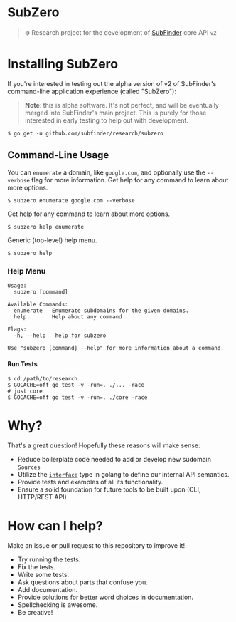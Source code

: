 # SubZero
> ❄️  Research project for the development of [SubFinder](https://github.com/subfinder/subfinder) core API `v2`

# Installing SubZero
If you're interested in testing out the alpha version of v2 of SubFinder's command-line application experience (called "SubZero"):
> **Note**: this is alpha software. It's not perfect, and will be eventually merged into SubFinder's main project. This is purely for those interested in early testing to help out with development.
```shell
$ go get -u github.com/subfinder/research/subzero
```

## Command-Line Usage
You can `enumerate` a domain, like `google.com`, and optionally use the `--verbose` flag for more information.
Get help for any command to learn about more options.
```shell
$ subzero enumerate google.com --verbose
```

Get help for any command to learn about more options.
```shell
$ subzero help enumerate
```

Generic (top-level) help menu.
```shell
$ subzero help
```

### Help Menu

```shell
Usage:
  subzero [command]

Available Commands:
  enumerate   Enumerate subdomains for the given domains.
  help        Help about any command

Flags:
  -h, --help   help for subzero

Use "subzero [command] --help" for more information about a command.
```

#### Run Tests
```shell
$ cd /path/to/research
$ GOCACHE=off go test -v -run=. ./... -race
# just core
$ GOCACHE=off go test -v -run=. ./core -race
```

# Why?
That's a great question! Hopefully these reasons will make sense:

* Reduce boilerplate code needed to add or develop new sudomain `Sources`
* Utilize the [`interface`](https://gobyexample.com/interfaces) type in golang to define our internal API semantics.
* Provide tests and examples of all its functionality.
* Ensure a solid foundation for future tools to be built upon (CLI, HTTP/REST API)

# How can I help?
Make an issue or pull request to this repository to improve it!

* Try running the tests.
* Fix the tests.
* Write some tests.
* Ask questions about parts that confuse you.
* Add documentation.
* Provide solutions for better word choices in documentation.
* Spellchecking is awesome.
* Be creative!
